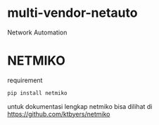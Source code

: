 # multi-vendor-netauto
Network Automation

# NETMIKO

requirement

```bash
pip install netmiko
```

untuk dokumentasi lengkap netmiko bisa dilihat di https://github.com/ktbyers/netmiko